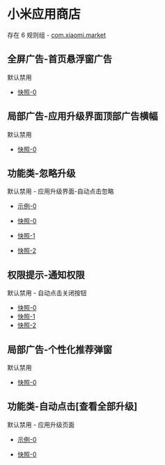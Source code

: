 # 小米应用商店

存在 6 规则组 - [com.xiaomi.market](/src/apps/com.xiaomi.market.ts)

## 全屏广告-首页悬浮窗广告

默认禁用

- [快照-0](https://i.gkd.li/i/13248808)

## 局部广告-应用升级界面顶部广告横幅

默认禁用

- [快照-0](https://i.gkd.li/i/13197334)

## 功能类-忽略升级

默认禁用 - 应用升级界面-自动点击忽略

- [示例-0](https://github.com/gkd-kit/subscription/assets/45487685/a3a61df9-7757-428e-b4fe-a960e09a0bbe)

- [快照-0](https://i.gkd.li/i/12674261)
- [快照-1](https://i.gkd.li/i/12674264)
- [快照-2](https://i.gkd.li/i/12674269)

## 权限提示-通知权限

默认禁用 - 自动点击关闭按钮

- [快照-0](https://i.gkd.li/i/14814456)
- [快照-1](https://i.gkd.li/i/13197306)
- [快照-2](https://i.gkd.li/i/13691701)

## 局部广告-个性化推荐弹窗

默认禁用

- [快照-0](https://i.gkd.li/i/13624971)

## 功能类-自动点击[查看全部升级]

默认禁用 - 应用升级页面

- [示例-0](https://m.gkd.li/57941037/8549db1e-17a5-44e3-b657-1d2d712efd2a)

- [快照-0](https://i.gkd.li/i/14782814)
